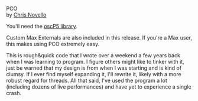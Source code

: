 PCO   
by [Chris Novello](http://chrisnovello.com)     

You'll need the [oscP5 library](http://www.sojamo.de/libraries/oscP5/).

Custom Max Externals are also included in this release. If you're a Max user, this makes using PCO extremely easy.

This is rough&quick code that I wrote over a weekend a few years back when I was learning to program. I figure others might like to tinker with it, just be warned that my design is from when I was starting and is kind of clumsy. If I ever find myself expanding it, I'll rewrite it, likely with a more robust regard for threads. All that said, I've used the program a lot (including dozens of live performances) and have yet to experience a single crash.